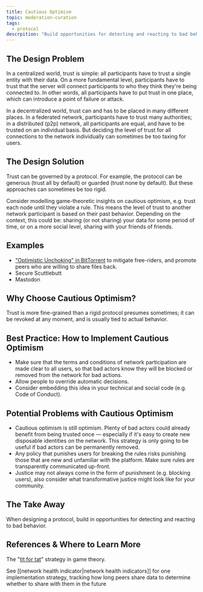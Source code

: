 ```yaml
---
title: Cautious Optimism
topic: moderation-curation
tags:
  - protocol
descrpition: "Build opportunities for detecting and reacting to bad behavior"
---
```


## The Design Problem

In a centralized world, trust is simple: all participants have to
trust a single entity with their data. On a more fundamental level,
participants have to trust that the server will connect participants to who
they think they're being connected to. In other words, all participants have to
put trust in one place, which can introduce a point of failure or attack.

In a decentralized world, trust can and has to be placed in many different
places. In a federated network, participants have to trust many authorities; in
a distributed (p2p) network, all participants are equal, and have to be trusted
on an individual basis. But deciding the level of trust for all connections to
the network individually can sometimes be too taxing for users.

## The Design Solution

Trust can be governed by a protocol. For example, the protocol can be generous
(trust all by default) or guarded (trust none by default). But these approaches
can sometimes be too rigid.

Consider modelling game-theoretic insights on cautious optimism, e.g. trust
each node until they violate a rule. This means the level of
trust to another network participant is based on their past behavior. Depending
on the context, this could be: sharing (or not sharing) your data for some
period of time, or on a more social level, sharing with your friends of
friends.

## Examples

- ["Optimistic Unchoking" in BitTorrent](https://www.cs.helsinki.fi/webfm_send/1330) to mitigate free-riders, and promote peers who are willing to share
files back.
- Secure Scuttlebutt
- Mastodon

## Why Choose Cautious Optimism?

Trust is more fine-grained than a rigid protocol presumes sometimes; it can be
revoked at any moment, and is usually tied to actual behavior.

## Best Practice: How to Implement Cautious Optimism

- Make sure that the terms and conditions of network participation are made
  clear to all users, so that bad actors know they will be blocked or removed
  from the network for bad actions.
- Allow people to override automatic decisions.
- Consider embedding this idea in your technical and social code (e.g. Code of Conduct).

## Potential Problems with Cautious Optimism

- Cautious optimism is still optimism. Plenty of bad actors could already benefit
  from being trusted once — especially if it's easy to create new disposable identities
  on the network. This strategy is only going to be useful if bad actors can be permanently removed.
- Any policy that punishes users for breaking the rules risks punishing those that are new and
  unfamiliar with the platform. Make sure rules are transparently communicated up-front.
- Justice may not always come in the form of punishment (e.g. blocking users),
  also consider what transformative justice might look like for your community.

## The Take Away

When designing a protocol, build in opportunities for detecting and reacting to
bad behavior.

## References & Where to Learn More

The "[tit for tat](https://en.wikipedia.org/wiki/Tit_for_tat)" strategy in game theory.

See [[network health indicator|network health indicators]] for one implementation strategy, tracking how long peers share data to determine whether to share with them in the future
